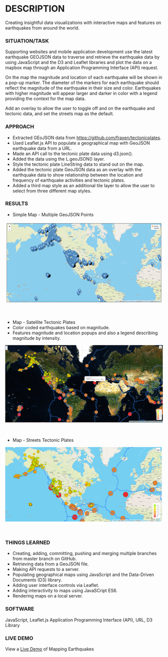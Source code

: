 # DESCRIPTION
Creating insightful data visualizations with interactive maps and features on earthquakes from around the world.

### SITUATION/TASK
Supporting websites and mobile application development use the latest earthquake GEOJSON 
data to traverse and retrieve the earthquake data by using JavaScript and the D3 and Leaflet
libraries and plot the data on a mapbox map through an Application Programming Interface (API) request.

On the map the magnitude and location of each earthquake will be shown in a pop-up marker. The diameter of the markers for each earthquake should reflect the magnitude of the earthquake in their size and color. Earthquakes with higher magnitude will appear larger and darker in color with a legend providing the context for the map data. 

Add an overlay to allow the user to toggle off and on the earthquake and tectonic data, and set the streets map as the default.

### APPROACH
*	Extracted GEoJSON data from https://github.com/fraxen/tectonicplates.
*	 Used Leaflet.js API to populate a geographical map with GeoJSON earthquake data from a URL.
*	 Made an API call to the tectonic plate data using d3.json().
*	Added the data using the L.geoJSON() layer.
*	Style the tectonic plate LineString data to stand out on the map.
*	Added the tectonic plate GeoJSON data as an overlay with the earthquake data to show relationship between the location and frequency of earthquake activities and tectonic plates.
*	Added a third map style as an additional tile layer to allow the user to select from three different map styles.


### RESULTS

* Simple Map - Multiple GeoJSON Points

<img align=" center" width="650" src="/pics/Simple_Multiple_Points.png"><br/><br/><br/>

* Map - Satellite Tectonic Plates
* Color coded earthquakes based on magnitude.
* Features magnitude and location popups and also a legend describing magnitude by intensity.

<img align="center" width="650" src="/pics/Earthquake_satellite2_past7days.png"><br/><br/><br/>

* Map - Streets Tectonic Plates

<img align="center" width="650" src="/pics/streets_tectonic_plates.png"><br/><br/><br/>


### THINGS LEARNED
*	Creating, adding, committing, pushing and merging multiple branches from master branch on GitHub.
*	Retrieving data from a GeoJSON file.
*	Making API requests to a server.
*	Populating geographical maps using JavaScript and the Data-Driven Documents (D3) library.
*	Adding user interface controls via Leaflet.
* Adding interactivity to maps using JavaSCript ES6.
* Rendering maps on a local server.

### SOFTWARE
JavaScript, Leaflet.js Application Programming Interface (API), URL, D3 Library

### LIVE DEMO
View a [Live Demo]("https://aodoming.github.io/Mapping_Earthquakes_Deploy/") of Mapping Earthquakes

